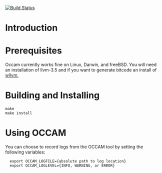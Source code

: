 [![Build Status](https://travis-ci.org/SRI-CSL/OCCAM.svg?branch=master)](https://travis-ci.org/SRI-CSL/OCCAM)



Introduction
============



Prerequisites
============

Occam currently works fine on Linux, Darwin, and freeBSD. You will
need an installation of llvm-3.5 and if you want to generate bitcode
an install of [wllvm.](https://github.com/SRI-CSL/whole-program-llvm.git)


Building and Installing
=======================

```
make
make install
```

Using OCCAM
===========

You can choose to record logs from the OCCAM 
tool by setting the following variables:

```
  export OCCAM_LOGFILE={absolute path to log location}
  export OCCAM_LOGLEVEL={INFO, WARNING, or ERROR}
```
